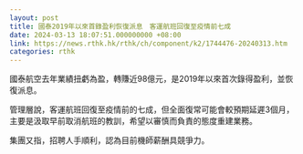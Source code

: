 ```yaml
---
layout: post
title: 國泰2019年以來首錄盈利恢復派息　客運航班回復至疫情前七成
date: 2024-03-13 18:07:51.000000000 +08:00
link: https://news.rthk.hk/rthk/ch/component/k2/1744476-20240313.htm
categories: rthk
---
```


國泰航空去年業績扭虧為盈，轉賺近98億元，是2019年以來首次錄得盈利，並恢復派息。

管理層說，客運航班回復至疫情前的七成，但全面復常可能會較預期延遲3個月，主要是汲取早前取消航班的教訓，希望以審慎而負責的態度重建業務。

集團又指，招聘人手順利，認為目前機師薪酬具競爭力。
